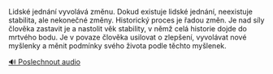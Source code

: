
Lidské jednání vyvolává změnu. Dokud existuje lidské jednání, neexistuje stabilita, ale nekonečné změny. Historický proces je řadou změn. Je nad síly člověka zastavit je a nastolit věk stability, v němž celá historie dojde do mrtvého bodu. Je v povaze člověka usilovat o zlepšení, vyvolávat nové myšlenky a měnit podmínky svého života podle těchto myšlenek.

[🔊 Poslechnout audio](/data/7-paragraphs/audio/chapter_44/para_007-Lidsk-jednn-vyvolv-zmnu-Dokud-existuje-lids.mp3)
